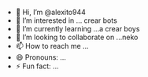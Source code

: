 - 👋 Hi, I’m @alexito944
- 👀 I’m interested in ... crear bots
- 🌱 I’m currently learning ...a crear boys
- 💞️ I’m looking to collaborate on ...neko
- 📫 How to reach me ...
- 😄 Pronouns: ...
- ⚡ Fun fact: ...

<!---
alexito944/alexito944 is a ✨ special ✨ repository because its `README.md` (this file) appears on your GitHub profile.
You can click the Preview link to take a look at your changes.
--->
